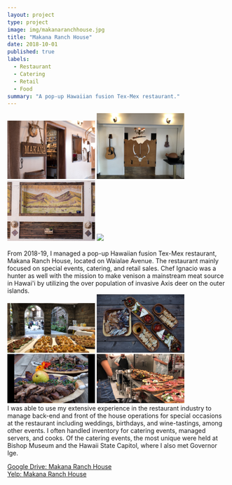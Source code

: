 ```yaml
---
layout: project
type: project
image: img/makanaranchhouse.jpg
title: "Makana Ranch House"
date: 2018-10-01
published: true
labels:
  - Restaurant
  - Catering
  - Retail
  - Food
summary: "A pop-up Hawaiian fusion Tex-Mex restaurant."
---
```


<div class="text-center p-4">
  <img width="200px" src="../img/makanaranchhouse_photo.jpeg" class="img-thumbnail" >
  <img width="200px" src="../img/mrhVenue.jpg" class="img-thumbnail" >
  <img width="200px" src="../img/mrhVenue1.jpeg" class="img-thumbnail" >
  <img width="200px" src="../img/mrhVenue2.jpg" class="img-thumbnail" >
  <br>
</div>
<br>
From 2018-19, I managed a pop-up Hawaiian fusion Tex-Mex restaurant, Makana Ranch House, located on Waialae Avenue. The restaurant mainly focused on special events, catering, and retail sales. Chef Ignacio was a hunter as well with the mission to make venison a mainstream meat source in Hawai'i by utilizing the over population of invasive Axis deer on the outer islands. 
<div class="text-center p-4">
  <img width="200px" src="../img/mrhEventhori.JPG" class="img-thumbnail" >
  <img width="200px" src="../img/mrhFood1.JPG" class="img-thumbnail" >
  <img width="200px" src="img/mrhFood2.jpg" class="img-thumbnail" >
  <img width="200px" src="../img/mrhFood3.JPG" class="img-thumbnail" >
  <br>
</div>  
I was able to use my extensive experience in the restaurant industry to manage back-end and front of the house operations for special occasions at the restaurant including weddings, birthdays, and wine-tastings, among other events. I often handled inventory for catering events, managed servers, and cooks. Of the catering events, the most unique were held at Bishop Museum and the Hawaii State Capitol, where I also met Governor Ige.

 
<a href="https://drive.google.com/drive/folders/19Dol958NKAfMsZAiIbN07Ho89fE0_61X?usp=sharing">Google Drive: Makana Ranch House</a><br>
<a href="https://www.yelp.com/biz/makana-ranch-house-honolulu-2">Yelp: Makana Ranch House</a>

